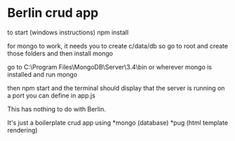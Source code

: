 # Berlin crud app


to start  (windows instructions)
npm install

for mongo to work, it needs you to create
c/data/db
so go to root and create those folders and then
install mongo

go to 
C:\Program Files\MongoDB\Server\3.4\bin
or wherever mongo is installed and run mongo

then npm start
and the terminal should display that the server is running on a port you can define in app.js




This has nothing to do with Berlin.

It's just a boilerplate crud app using
*mongo  (database)
*pug (html template rendering)

